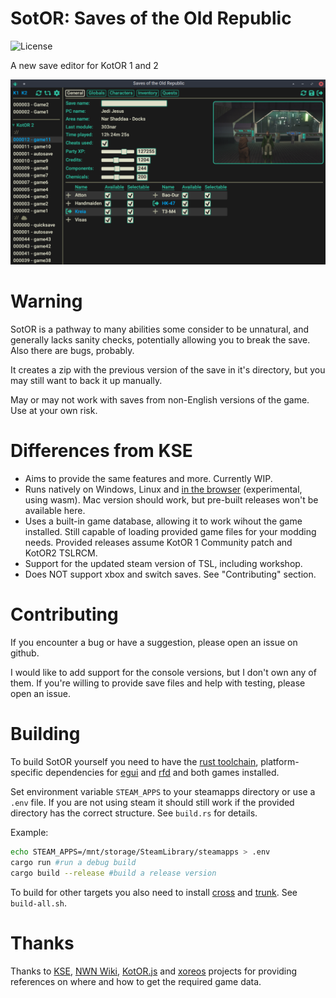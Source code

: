 # SotOR: Saves of the Old Republic

![License](https://img.shields.io/badge/License-GPLv3-blue.svg)

A new save editor for KotOR 1 and 2

![](assets/screenshot.png)

# Warning

SotOR is a pathway to many abilities some consider to be unnatural, and generally lacks sanity checks, potentially allowing you to break the save. Also there are bugs, probably.

It creates a zip with the previous version of the save in it's directory, but you may still want to back it up manually.

May or may not work with saves from non-English versions of the game. Use at your own risk.

# Differences from KSE

- Aims to provide the same features and more. Currently WIP.
- Runs natively on Windows, Linux and [in the browser](https://starfishxeno.github.io/sotor/) (experimental, using wasm). Mac version should work, but pre-built releases won't be available here.
- Uses a built-in game database, allowing it to work wihout the game installed. Still capable of loading provided game files for your modding needs. Provided releases assume KotOR 1 Community patch and KotOR2 TSLRCM.
- Support for the updated steam version of TSL, including workshop.
- Does NOT support xbox and switch saves. See "Contributing" section.

# Contributing

If you encounter a bug or have a suggestion, please open an issue on github.

I would like to add support for the console versions, but I don't own any of them. If you're willing to provide save files and help with testing, please open an issue.

# Building

To build SotOR yourself you need to have the [rust toolchain](https://www.rust-lang.org/learn/get-started), platform-specific dependencies for [egui](https://github.com/emilk/egui/tree/3b19303e02bd2d386cf8b85b248388a25bfe9e26/crates/egui_glow) and [rfd](https://docs.rs/rfd/0.13.0/rfd/index.html#gtk-backend) and both games installed.

Set environment variable `STEAM_APPS` to your steamapps directory or use a `.env` file. If you are not using steam it should still work if the provided directory has the correct structure. See `build.rs` for details.

Example:

```bash
echo STEAM_APPS=/mnt/storage/SteamLibrary/steamapps > .env
cargo run #run a debug build
cargo build --release #build a release version
```

To build for other targets you also need to install [cross](https://github.com/cross-rs/cross) and [trunk](https://trunkrs.dev/). See `build-all.sh`.

# Thanks

Thanks to [KSE](https://github.com/nadrino/kotor-savegame-editor), [NWN Wiki](https://nwn.wiki), [KotOR.js](https://github.com/KobaltBlu/KotOR.js) and [xoreos](https://github.com/xoreos/xoreos) projects for providing references on where and how to get the required game data.

